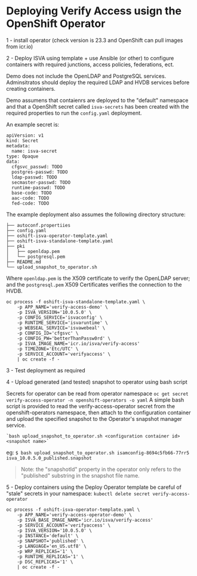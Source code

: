 # Deploying Verify Access usign the OpenShift Operator

1 - install operator (check version is 23.3 and OpenShift can pull images from icr.io)

2 - Deploy ISVA using template + use Ansible (or other) to configure containers with required junctions, access policies, federations, ect.

Demo does not include the OpenLDAP and PostgreSQL services. Adminsitratos should deploy the required LDAP and HVDB
services before creating containers.

Demo assumens that contaienrs are deployed to the "default" namespace and that a OpenShift secret called `isva-secrets`
has been created with the required properties to run the `config.yaml` deployment.

An example secret is:

    apiVersion: v1
    kind: Secret
    metadata:
      name: isva-secret
    type: Opaque
    data:
      cfgsvc_passwd: TODO
      postgres-passwd: TODO
      ldap-passwd: TODO
      secmaster-passwd: TODO
      runtime-passwd: TODO
      base-code: TODO
      aac-code: TODO
      fed-code: TODO

The example deployment also assumes the following directory structure:

    ├── autoconf.propertiies
    ├── config.yaml
    ├── oshift-isva-operator-template.yaml
    ├── oshift-isva-standalone-template.yaml
    ├── pki
    │   ├── openldap.pem
    │   └── postgresql.pem
    ├── README.md
    └── upload_snapshot_to_operator.sh

Where `openldap.pem` is the X509 certificate to verify the OpenLDAP server; and the `postgresql.pem` X509 Certificates
verifies the connection to the HVDB.

    oc process -f oshift-isva-standalone-template.yaml \
        -p APP_NAME='verify-access-demo' \
        -p ISVA_VERSION='10.0.5.0' \
        -p CONFIG_SERVICE='isvaconfig' \
        -p RUNTIME_SERVICE='isvaruntime' \
        -p WEBSEAL_SERVICE='isvawebeal' \
        -p CONFIG_ID='cfgsvc' \
        -p CONFIG_PW='betterThanPassw0rd' \
        -p ISVA_IMAGE_NAME='icr.io/isva/verify-access'
        -p TIMEZONE='Etc/UTC' \
        -p SERVICE_ACCOUNT='verifyaccess' \
        | oc create -f -


3 - Test deployment as required

4 - Upload generated (and tested) snapshot to operator using bash script

Secrets for operator can be read from operator namespace
`oc get secret verify-access-operator -n openshift-operators -o yaml`
A simple bash script is provided to read the verify-access-operator secret from the openshift-operators namespace, then 
attach to the configuration container and upload the specified snapshot to the Operator's snapshot manager service.

    `bash upload_snapshot_to_operator.sh <configuration container id> <snapshot name>`

eg: `$ bash upload_snapshot_to_operator.sh isamconfig-8694c5fb66-77rr5 isva_10.0.5.0_published.snapshot`

>Note: the "snapshotId" property in the operator only refers to the "published" substring in the snapshot file name.

5 - Deploy containers using the Deploy Operator template
    be careful of "stale" secrets in your namespace: `kubectl delete secret verify-access-operator`


    oc process -f oshift-isva-operator-template.yaml \
        -p APP_NAME='verify-access-operator-demo' \
        -p ISVA_BASE_IMAGE_NAME='icr.io/isva/verify-access'
        -p SERVICE_ACCOUNT='verifyaccess' \
        -p ISVA_VERSION='10.0.5.0' \
        -p INSTANCE='default' \
        -p SNAPSHOT='published' \
        -p LANGUAGE='en_US.utf8' \
        -p WRP_REPLICAS='1' \
        -p RUNTIME_REPLICAS='1' \
        -p DSC_REPLICAS='1' \
        | oc create -f -

